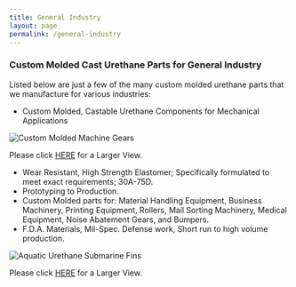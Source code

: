 ```yaml
---
title: General Industry
layout: page
permalink: /general-industry
---
```


### Custom Molded Cast Urethane Parts for General Industry

Listed below are just a few of the many custom molded urethane parts that we manufacture for various industries:

- Custom Molded, Castable Urethane Components for Mechanical Applications

![Custom Molded Machine Gears]({{site.url}}/img/SeGEARS.jpg)

Please click [HERE]({{site.url}}/img/eGEARS.jpg) for a Larger View.

- Wear Resistant, High Strength Elastomer; Specifically formulated to meet exact requirements; 30A-75D.
- Prototyping to Production.
- Custom Molded parts for: Material Handling Equipment, Business Machinery, Printing Equipment, Rollers, Mail Sorting Machinery, Medical Equipment, Noise Abatement Gears, and Bumpers.
- F.D.A. Materials, Mil-Spec. Defense work, Short run to high volume production.


![Aquatic Urethane Submarine Fins]({{site.url}}/img/FIN3X2.jpg)

Please click [HERE]({{site.url}}/img/FIN6X4.jpg) for a Larger View.